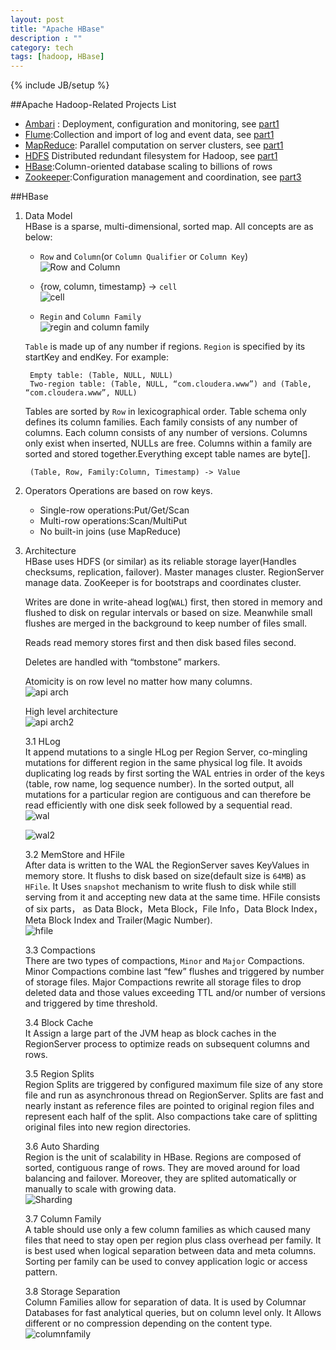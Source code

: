 ```yaml
---
layout: post
title: "Apache HBase"
description : ""
category: tech
tags: [hadoop, HBase]
---
```

{% include JB/setup %}

##Apache Hadoop-Related Projects List

- [Ambari][1] : Deployment, configuration and monitoring, see [part1][10]
- [Flume][2]:Collection and import of log and event data, see [part1][10]
- [MapReduce][4]: Parallel computation on server clusters, see [part1][10]
- [HDFS][5] Distributed redundant filesystem for Hadoop, see [part1][10]
- [HBase][3]:Column-oriented database scaling to billions of rows
- [Zookeeper][6]:Configuration management and coordination, see [part3][11]

<!--break-->

##HBase
1. Data Model  
    HBase is a sparse, multi-dimensional, sorted map. All concepts are as below:
    * `Row` and `Column`(or `Column Qualifier` or `Column Key`)  
    ![Row and Column](/assets/2013-02-25-apache-hbase/rowkey-columnkey.png)
   
    * {row, column, timestamp} -> `cell`  
    ![cell](/assets/2013-02-25-apache-hbase/cell.png)
    
    * `Regin` and `Column Family`  
    ![regin and column family](/assets/2013-02-25-apache-hbase/regin-columnfamily.png)

    `Table` is made up of any number if regions. `Region` is specified by its startKey and endKey. For example:
      
        Empty table: (Table, NULL, NULL)
        Two-region table: (Table, NULL, “com.cloudera.www”) and (Table, “com.cloudera.www”, NULL)

    Tables are sorted by `Row` in lexicographical order. Table schema only defines its column families. Each family consists of any number of columns. Each column consists of any number of versions. Columns only exist when inserted, NULLs are free. Columns within a family are sorted and stored together.Everything except table names are byte[].

        (Table, Row, Family:Column, Timestamp) -> Value

2. Operators
    Operations are based on row keys.
   * Single-row operations:Put/Get/Scan
   * Multi-row operations:Scan/MultiPut
   * No built-in joins (use MapReduce)

3. Architecture  
    HBase uses HDFS (or similar) as its reliable storage layer(Handles checksums, replication, failover). Master manages cluster. RegionServer manage data. ZooKeeper is for bootstraps and coordinates cluster.  
    
    Writes are done in write-ahead log(`WAL`) first, then stored in memory and flushed to disk on regular intervals or based on size. Meanwhile small flushes are merged in the background to keep number of files small.
    
    Reads read memory stores first and then disk based files second.
   
    Deletes are handled with “tombstone” markers.

    Atomicity is on row level no matter how many columns.  
    ![api arch](/assets/2013-02-25-apache-hbase/arch.png)
    
    High level architecture  
    ![api arch2](/assets/2013-02-25-apache-hbase/high_arch.png)

    3.1 HLog  
    It append mutations to a single HLog per Region Server, co-mingling mutations for different region in the same physical log file. It avoids duplicating log reads by first sorting the WAL entries in order of the keys ⟨table, row name, log sequence number⟩. In the sorted output, all mutations for a particular region are contiguous and can therefore be read efficiently with one disk seek followed by a sequential read.     
    ![wal](/assets/2013-02-25-apache-hbase/wal.png)
    
    ![wal2](/assets/2013-02-25-apache-hbase/wal2.png)

    3.2 MemStore and HFile  
    After data is written to the WAL the RegionServer saves KeyValues in memory store. It flushs to disk based on size(default size is `64MB`) as `HFile`. It Uses `snapshot` mechanism to write flush to disk while still serving from it and accepting new data at the same time. HFile consists of six parts， as Data Block，Meta Block，File Info，Data Block Index，Meta Block Index and Trailer(Magic Number).  
    ![hfile](/assets/2013-02-25-apache-hbase/hfile.png)
    
    3.3 Compactions  
    There are two types of compactions, `Minor` and `Major` Compactions. Minor Compactions combine last “few” flushes and triggered by number of storage files. Major Compactions rewrite all storage files to drop deleted data and those values exceeding TTL and/or number of versions and triggered by time threshold.
    
    3.4 Block Cache  
    It Assign a large part of the JVM heap as block caches in the RegionServer process to optimize reads on subsequent columns and rows.
    
    3.5 Region Splits  
    Region Splits are triggered by configured maximum file size of any store file and run as asynchronous thread on RegionServer. Splits are fast and nearly instant as reference files are pointed to original region files and represent each half of the split. Also compactions take care of splitting original files into new region directories.
    
    3.6 Auto Sharding  
    Region is the unit of scalability in HBase. Regions are composed of sorted, contiguous range of rows. They are moved around for load balancing and failover. Moreover, they are splited automatically or manually to scale with growing data.  
    ![Sharding](/assets/2013-02-25-apache-hbase/region.png)
    
    3.7 Column Family  
    A table should use only a few column families as which caused many files that need to stay open per region plus class overhead per family. It is best used when logical separation between data and meta columns. Sorting per family can be used to convey application logic or access pattern.
    
    3.8 Storage Separation  
    Column Families allow for separation of data. It is used by Columnar Databases for fast analytical queries, but on column level only. It Allows different or no compression depending on the content type.  
    ![columnfamily](/assets/2013-02-25-apache-hbase/columnfamily.png)

[1]:http://incubator.apache.org/ambari/ "Apache Ambari"
[2]:http://flume.apache.org/ "Apache Flume"
[3]:http://hbase.apache.org/ "Apache Hbase"
[4]:http://wiki.apache.org/hadoop/MapReduce "Apache MapReduce"
[5]:http://hadoop.apache.org/docs/r1.1.1/hdfs_design.html "HDFS Architecture Guide"
[6]:http://zookeeper.apache.org/ "Apache Zookeeper"
[10]:http://zhangjunhd.github.com/2013/02/24/apache-related-projects/
[11]:http://zhangjunhd.github.com/2013/03/01/zookeeper/

